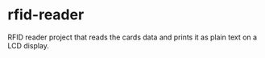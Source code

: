 # rfid-reader
RFID reader project that reads the cards data and prints it as plain text on a LCD display.
